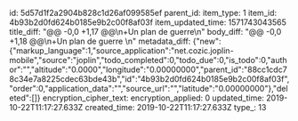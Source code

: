 id: 5d57d1f2a2904b828c1d26af099585ef
parent_id: 
item_type: 1
item_id: 4b93b2d0fd624b0185e9b2c00f8af03f
item_updated_time: 1571743043565
title_diff: "@@ -0,0 +1,17 @@\n+Un plan de guerre\n"
body_diff: "@@ -0,0 +1,18 @@\n+Un plan de guerre \n"
metadata_diff: {"new":{"markup_language":1,"source_application":"net.cozic.joplin-mobile","source":"joplin","todo_completed":0,"todo_due":0,"is_todo":0,"author":"","altitude":"0.0000","longitude":"0.00000000","parent_id":"88cc1cdc78c34e7a8225cdec63bde43b","id":"4b93b2d0fd624b0185e9b2c00f8af03f","order":0,"application_data":"","source_url":"","latitude":"0.00000000"},"deleted":[]}
encryption_cipher_text: 
encryption_applied: 0
updated_time: 2019-10-22T11:17:27.633Z
created_time: 2019-10-22T11:17:27.633Z
type_: 13